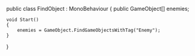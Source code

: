 public class FindObject : MonoBehaviour
{
    public GameObject[] enemies;

    void Start()
    {
        enemies = GameObject.FindGameObjectsWithTag("Enemy");
    }
}
